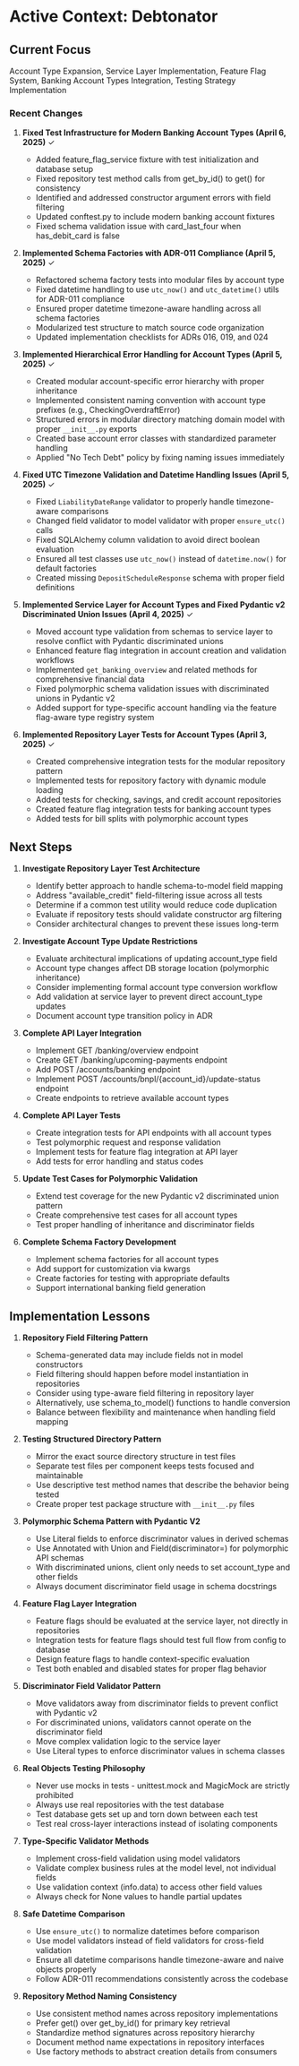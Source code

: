 # Active Context: Debtonator

## Current Focus

Account Type Expansion, Service Layer Implementation, Feature Flag System, Banking Account Types Integration, Testing Strategy Implementation

### Recent Changes

1. **Fixed Test Infrastructure for Modern Banking Account Types (April 6, 2025)** ✓
   - Added feature_flag_service fixture with test initialization and database setup
   - Fixed repository test method calls from get_by_id() to get() for consistency
   - Identified and addressed constructor argument errors with field filtering
   - Updated conftest.py to include modern banking account fixtures
   - Fixed schema validation issue with card_last_four when has_debit_card is false


1. **Implemented Schema Factories with ADR-011 Compliance (April 5, 2025)** ✓
   - Refactored schema factory tests into modular files by account type
   - Fixed datetime handling to use `utc_now()` and `utc_datetime()` utils for ADR-011 compliance
   - Ensured proper datetime timezone-aware handling across all schema factories
   - Modularized test structure to match source code organization
   - Updated implementation checklists for ADRs 016, 019, and 024

2. **Implemented Hierarchical Error Handling for Account Types (April 5, 2025)** ✓
   - Created modular account-specific error hierarchy with proper inheritance
   - Implemented consistent naming convention with account type prefixes (e.g., CheckingOverdraftError)
   - Structured errors in modular directory matching domain model with proper `__init__.py` exports
   - Created base account error classes with standardized parameter handling
   - Applied "No Tech Debt" policy by fixing naming issues immediately

3. **Fixed UTC Timezone Validation and Datetime Handling Issues (April 5, 2025)** ✓
   - Fixed `LiabilityDateRange` validator to properly handle timezone-aware comparisons
   - Changed field validator to model validator with proper `ensure_utc()` calls
   - Fixed SQLAlchemy column validation to avoid direct boolean evaluation
   - Ensured all test classes use `utc_now()` instead of `datetime.now()` for default factories
   - Created missing `DepositScheduleResponse` schema with proper field definitions

4. **Implemented Service Layer for Account Types and Fixed Pydantic v2 Discriminated Union Issues (April 4, 2025)** ✓
   - Moved account type validation from schemas to service layer to resolve conflict with Pydantic discriminated unions
   - Enhanced feature flag integration in account creation and validation workflows
   - Implemented `get_banking_overview` and related methods for comprehensive financial data
   - Fixed polymorphic schema validation issues with discriminated unions in Pydantic v2
   - Added support for type-specific account handling via the feature flag-aware type registry system

5. **Implemented Repository Layer Tests for Account Types (April 3, 2025)** ✓
   - Created comprehensive integration tests for the modular repository pattern
   - Implemented tests for repository factory with dynamic module loading
   - Added tests for checking, savings, and credit account repositories
   - Created feature flag integration tests for banking account types
   - Added tests for bill splits with polymorphic account types

## Next Steps

1. **Investigate Repository Layer Test Architecture**
   - Identify better approach to handle schema-to-model field mapping
   - Address "available_credit" field-filtering issue across all tests
   - Determine if a common test utility would reduce code duplication
   - Evaluate if repository tests should validate constructor arg filtering
   - Consider architectural changes to prevent these issues long-term

2. **Investigate Account Type Update Restrictions**
   - Evaluate architectural implications of updating account_type field
   - Account type changes affect DB storage location (polymorphic inheritance)
   - Consider implementing formal account type conversion workflow
   - Add validation at service layer to prevent direct account_type updates
   - Document account type transition policy in ADR

3. **Complete API Layer Integration**
   - Implement GET /banking/overview endpoint
   - Create GET /banking/upcoming-payments endpoint
   - Add POST /accounts/banking endpoint
   - Implement POST /accounts/bnpl/{account_id}/update-status endpoint
   - Create endpoints to retrieve available account types

3. **Complete API Layer Tests**
   - Create integration tests for API endpoints with all account types
   - Test polymorphic request and response validation
   - Implement tests for feature flag integration at API layer
   - Add tests for error handling and status codes

4. **Update Test Cases for Polymorphic Validation**
   - Extend test coverage for the new Pydantic v2 discriminated union pattern
   - Create comprehensive test cases for all account types
   - Test proper handling of inheritance and discriminator fields

5. **Complete Schema Factory Development**
   - Implement schema factories for all account types
   - Add support for customization via kwargs
   - Create factories for testing with appropriate defaults
   - Support international banking field generation

## Implementation Lessons

1. **Repository Field Filtering Pattern**
   - Schema-generated data may include fields not in model constructors
   - Field filtering should happen before model instantiation in repositories
   - Consider using type-aware field filtering in repository layer
   - Alternatively, use schema_to_model() functions to handle conversion
   - Balance between flexibility and maintenance when handling field mapping

2. **Testing Structured Directory Pattern**
   - Mirror the exact source directory structure in test files
   - Separate test files per component keeps tests focused and maintainable
   - Use descriptive test method names that describe the behavior being tested
   - Create proper test package structure with `__init__.py` files

2. **Polymorphic Schema Pattern with Pydantic V2**
   - Use Literal fields to enforce discriminator values in derived schemas
   - Use Annotated with Union and Field(discriminator=) for polymorphic API schemas
   - With discriminated unions, client only needs to set account_type and other fields
   - Always document discriminator field usage in schema docstrings

3. **Feature Flag Layer Integration**
   - Feature flags should be evaluated at the service layer, not directly in repositories
   - Integration tests for feature flags should test full flow from config to database
   - Design feature flags to handle context-specific evaluation
   - Test both enabled and disabled states for proper flag behavior

4. **Discriminator Field Validator Pattern**
   - Move validators away from discriminator fields to prevent conflict with Pydantic v2
   - For discriminated unions, validators cannot operate on the discriminator field
   - Move complex validation logic to the service layer
   - Use Literal types to enforce discriminator values in schema classes

5. **Real Objects Testing Philosophy**
   - Never use mocks in tests - unittest.mock and MagicMock are strictly prohibited
   - Always use real repositories with the test database
   - Test database gets set up and torn down between each test
   - Test real cross-layer interactions instead of isolating components

6. **Type-Specific Validator Methods**
   - Implement cross-field validation using model validators
   - Validate complex business rules at the model level, not individual fields
   - Use validation context (info.data) to access other field values
   - Always check for None values to handle partial updates

7. **Safe Datetime Comparison**
   - Use `ensure_utc()` to normalize datetimes before comparison
   - Use model validators instead of field validators for cross-field validation
   - Ensure all datetime comparisons handle timezone-aware and naive objects properly
   - Follow ADR-011 recommendations consistently across the codebase

8. **Repository Method Naming Consistency**
   - Use consistent method names across repository implementations
   - Prefer get() over get_by_id() for primary key retrieval
   - Standardize method signatures across repository hierarchy
   - Document method name expectations in repository interfaces
   - Use factory methods to abstract creation details from consumers
